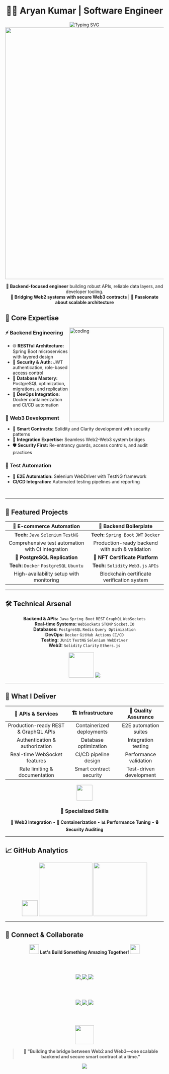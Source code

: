 <div align="center">

# 👨‍💻 Aryan Kumar | Software Engineer

<img src="https://readme-typing-svg.demolab.com?font=Fira+Code&weight=600&size=24&duration=3000&pause=1000&color=36BCF7&center=true&vCenter=true&width=700&lines=Backend+Engineer+%7C+API+Architect;Building+Scalable+Systems+%26+Microservices;Web2+%E2%9C%95+Web3+Integration+Specialist;Spring+Boot+%7C+PostgreSQL+%7C+Docker+Expert;Smart+Contracts+%7C+Test+Automation" alt="Typing SVG" />

<img src="https://user-images.githubusercontent.com/74038190/212284100-561aa473-3905-4a80-b561-0d28506553ee.gif" width="800">

**🔧 Backend-focused engineer** building robust APIs, reliable data layers, and developer tooling.  
**🌉 Bridging Web2 systems with secure Web3 contracts** | **🚀 Passionate about scalable architecture**

</div>

## 🚀 Core Expertise

<img align="right" alt="coding" width="300" src="https://user-images.githubusercontent.com/74038190/229223263-cf2e4b07-2615-4f87-9c38-e37600f8381a.gif">

### ⚡ **Backend Engineering**
- 🌐 **RESTful Architecture:** Spring Boot microservices with layered design
- 🔐 **Security & Auth:** JWT authentication, role-based access control
- 🐘 **Database Mastery:** PostgreSQL optimization, migrations, and replication
- 🐳 **DevOps Integration:** Docker containerization and CI/CD automation

### 🔮 **Web3 Development**
- 📜 **Smart Contracts:** Solidity and Clarity development with security patterns
- 🔗 **Integration Expertise:** Seamless Web2-Web3 system bridges
- 🛡️ **Security First:** Re-entrancy guards, access controls, and audit practices

### 🎯 **Test Automation**
- 🤖 **E2E Automation:** Selenium WebDriver with TestNG framework
-  **CI/CD Integration:** Automated testing pipelines and reporting

<br clear="right"/>

---

## 🧩 Featured Projects

<div align="center">

| 🛒 **E-commerce Automation** | 🚀 **Backend Boilerplate** |
|:---:|:---:|
| **Tech:** `Java` `Selenium` `TestNG` | **Tech:** `Spring Boot` `JWT` `Docker` |
| Comprehensive test automation with CI integration | Production-ready backend with auth & validation |
| **🔄 PostgreSQL Replication** | **🎨 NFT Certificate Platform** |
| **Tech:** `Docker` `PostgreSQL` `Ubuntu` | **Tech:** `Solidity` `Web3.js` `APIs` |
| High-availability setup with monitoring | Blockchain certificate verification system |

</div>

---

## 🛠️ Technical Arsenal

<div align="center">

**Backend & APIs:** `Java` `Spring Boot` `REST` `GraphQL` `WebSockets`  
**Real-time Systems:** `WebSockets` `STOMP` `Socket.IO`  
**Databases:** `PostgreSQL` `Redis` `Query Optimization`  
**DevOps:** `Docker` `GitHub Actions` `CI/CD`  
**Testing:** `JUnit` `TestNG` `Selenium WebDriver`  
**Web3:** `Solidity` `Clarity` `Ethers.js`  

<img src="https://user-images.githubusercontent.com/74038190/212257467-871d32b7-e401-42e8-a166-fcfd7baa4c6b.gif" width="80">

<img src="https://skillicons.dev/icons?i=java,spring,postgres,docker,solidity,selenium,redis,github&theme=dark" />

</div>


---

## 💼 What I Deliver

<div align="center">

| 🎯 **APIs & Services** | 🏗️ **Infrastructure** | 🧪 **Quality Assurance** |
|:---:|:---:|:---:|
| Production-ready REST & GraphQL APIs | Containerized deployments | E2E automation suites |
| Authentication & authorization | Database optimization | Integration testing |
| Real-time WebSocket features | CI/CD pipeline design | Performance validation |
| Rate limiting & documentation | Smart contract security | Test-driven development |

<img src="https://user-images.githubusercontent.com/74038190/216644507-4f06ea29-bf55-4356-aac0-d42751461a9d.gif" width="50">

### 🌟 **Specialized Skills**
**🔗 Web3 Integration** • **🐳 Containerization** • **📊 Performance Tuning** • **🔒 Security Auditing**

</div>

---

## 📈 GitHub Analytics

<div align="center">

<img src="https://user-images.githubusercontent.com/74038190/216656264-fa3da252-8877-4e53-8ff6-7b2378d1524e.gif" width="50">

<img src="https://github-readme-streak-stats.herokuapp.com?user=arkrly&theme=tokyonight_duo&hide_border=true&background=0D1117&stroke=58A6FF&ring=58A6FF&fire=FF6B6B&currStreakLabel=FF6B6B" height="170" />
<img src="https://github-readme-stats.vercel.app/api/top-langs/?username=arkrly&layout=compact&theme=tokyonight&hide_border=true&bg_color=0D1117&title_color=58A6FF&text_color=C9D1D9" height="170" />

</div>

---

## 🔗 Connect & Collaborate

<div align="center">

<img src="https://user-images.githubusercontent.com/74038190/216656343-491beb87-2496-4aab-9d65-00aa04d87bcc.gif" width="30"> **Let's Build Something Amazing Together!** <img src="https://user-images.githubusercontent.com/74038190/216656343-491beb87-2496-4aab-9d65-00aa04d87bcc.gif" width="30">

<br><br>

<a href="https://drive.google.com/file/d/1r368f46NrHRPkUOGl2TJ-4VhErSAFXOZ/view?usp=drive_link" target="_blank">
  <img src="https://img.shields.io/badge/📄_Resume-FF6B6B?style=for-the-badge&logoColor=white&logo=adobeacrobatreader" />
</a>
<a href="https://aryank.netlify.app" target="_blank">
  <img src="https://img.shields.io/badge/🌐_Portfolio-4ECDC4?style=for-the-badge&logoColor=white&logo=netlify" />
</a>
<a href="mailto:aryankxd@gmail.com" target="_blank">
  <img src="https://img.shields.io/badge/✉️_Email-45B7D1?style=for-the-badge&logoColor=white&logo=gmail" />
</a>

<br><br>

<a href="https://linkedin.com/in/aryankjsr" target="_blank">
  <img src="https://img.shields.io/badge/LinkedIn-0077B5?style=for-the-badge&logo=linkedin&logoColor=white" />
</a>
<a href="https://twitter.com/aryankxd" target="_blank">
  <img src="https://img.shields.io/badge/Twitter-1DA1F2?style=for-the-badge&logo=twitter&logoColor=white" />
</a>
<a href="https://stackoverflow.com/users/19245724" target="_blank">
  <img src="https://img.shields.io/badge/Stack_Overflow-FE7A16?style=for-the-badge&logo=stackoverflow&logoColor=white" />
</a>

<br><br>

<img src="https://user-images.githubusercontent.com/74038190/216644507-4f06ea29-bf55-4356-aac0-d42751461a9d.gif" width="60">

> **🚀 "Building the bridge between Web2 and Web3—one scalable backend and secure smart contract at a time."**

<img src="https://capsule-render.vercel.app/api?type=waving&color=gradient&customColorList=6,11,20&height=100&section=footer&text=Thanks%20for%20visiting!&fontSize=30&fontColor=fff&animation=twinkling&fontAlignY=65"/>

</div>
